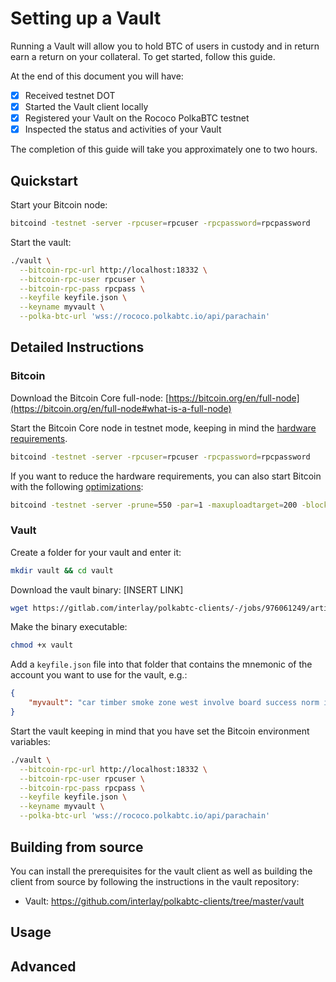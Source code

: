 # Setting up a Vault

Running a Vault will allow you to hold BTC of users in custody and in return earn a return on your collateral.
To get started, follow this guide.

At the end of this document you will have:

- [x] Received testnet DOT
- [x] Started the Vault client locally
- [x] Registered your Vault on the Rococo PolkaBTC testnet
- [x] Inspected the status and activities of your Vault

The completion of this guide will take you approximately one to two hours.

## Quickstart

Start your Bitcoin node:

```sh
bitcoind -testnet -server -rpcuser=rpcuser -rpcpassword=rpcpassword
```

Start the vault:

```sh
./vault \
  --bitcoin-rpc-url http://localhost:18332 \
  --bitcoin-rpc-user rpcuser \
  --bitcoin-rpc-pass rpcpass \
  --keyfile keyfile.json \
  --keyname myvault \
  --polka-btc-url 'wss://rococo.polkabtc.io/api/parachain'
```


## Detailed Instructions

### Bitcoin

Download the Bitcoin Core full-node: [https://bitcoin.org/en/full-node](https://bitcoin.org/en/full-node#what-is-a-full-node)

Start the Bitcoin Core node in testnet mode, keeping in mind the [hardware requirements](https://bitcoin.org/en/full-node#minimum-requirements).

```sh
bitcoind -testnet -server -rpcuser=rpcuser -rpcpassword=rpcpassword
```

If you want to reduce the hardware requirements, you can also start Bitcoin with the following [optimizations](https://bitcoin.org/en/full-node#what-is-a-full-node):

```sh
bitcoind -testnet -server -prune=550 -par=1 -maxuploadtarget=200 -blocksonly -rpcuser=rpcuser -rpcpassword=rpcpassword
```

### Vault

Create a folder for your vault and enter it:

```sh
mkdir vault && cd vault
```

Download the vault binary: [INSERT LINK]

```sh
wget https://gitlab.com/interlay/polkabtc-clients/-/jobs/976061249/artifacts/raw/binaries/vault
```

Make the binary executable:

```sh
chmod +x vault
```

Add a `keyfile.json` file into that folder that contains the mnemonic of the account you want to use for the vault, e.g.:

```json
{
    "myvault": "car timber smoke zone west involve board success norm inherit door road"
}
```


Start the vault keeping in mind that you have set the Bitcoin environment variables:

```sh
./vault \
  --bitcoin-rpc-url http://localhost:18332 \
  --bitcoin-rpc-user rpcuser \
  --bitcoin-rpc-pass rpcpass \
  --keyfile keyfile.json \
  --keyname myvault \
  --polka-btc-url 'wss://rococo.polkabtc.io/api/parachain'
```


## Building from source

You can install the prerequisites for the vault client as well as building the client from source by following the instructions in the vault repository:

- Vault: https://github.com/interlay/polkabtc-clients/tree/master/vault

## Usage

## Advanced
